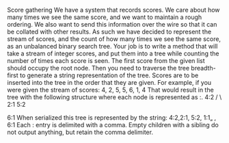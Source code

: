 Score gathering 
We have a system that records scores. We care about how many times we see the same score, and we want to maintain a rough ordering. We also want to send this information over the wire so that it can be collated with other results. As such we have decided to represent the stream of scores, and the count of how many times we see the same score, as an unbalanced binary search tree. 
Your job is to write a method that will take a stream of integer scores, and put them into a tree while counting the number of times each score is seen. The first score from the given list should occupy the root node. Then you need to traverse the tree breadth-first to generate a string representation of the tree. Scores are to be inserted into the tree in the order that they are given. 
For example, if you were given the stream of scores: 4, 2, 5, 5, 6, 1, 4 That would result in the tree with the following structure where each node is represented as <score>:<count>. 4:2 
/ \ 
2:1 5:2 

6:1 
When serialized this tree is represented by the string: 4:2,2:1, 5:2, 1:1„ , 6:1 Each <score>:<count> entry is delimited with a comma. Empty children with a sibling do not output anything, but retain the comma delimiter. 
